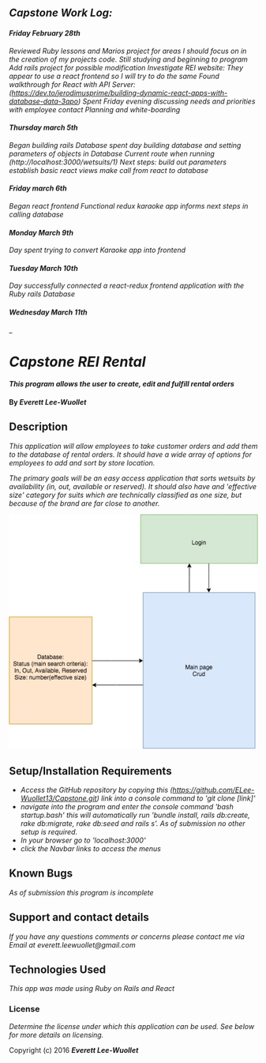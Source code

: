 ## _Capstone Work Log:_
#### _Friday February 28th_
_Reviewed Ruby lessons and Marios project for areas I should focus on in the creation of my projects code._
_Still studying and beginning to program_
_Add rails project for possible modification_
_Investigate REI website: They appear to use a react frontend so I will try to do the same_
_Found walkthrough for React with API Server: (https://dev.to/jerodimusprime/building-dynamic-react-apps-with-database-data-3apo)_
_Spent Friday evening discussing needs and priorities with employee contact_
_Planning and white-boarding_

#### _Thursday march 5th_
_Began building rails Database_
_spent day building database and setting parameters of objects in Database_
_Current route when running (http://localhost:3000/wetsuits/1)_
_Next steps:
build out parameters
establish basic react views
make call from react to database_

#### _Friday march 6th_
_Began react frontend_
_Functional redux karaoke app informs next steps in calling database_

#### _Monday March 9th_
_Day spent trying to convert Karaoke app into frontend_

#### _Tuesday March 10th_
_Day successfully connected a react-redux frontend application with the Ruby rails Database_

#### _Wednesday March 11th_
_

# _Capstone REI Rental_

#### _This program allows the user to create, edit and fulfill rental orders_

#### By _**Everett Lee-Wuollet**_

## Description

_This application will allow employees to take customer orders and add them to the database of rental orders. It should have a wide array of options for employees to add and sort by store location._

_The primary goals will be an easy access application that sorts wetsuits by availability (in, out, available or reserved).  It should also have and 'effective size' category for suits which are technically classified as one size, but because of the brand are far close to another._

![](./CapstoneOverviewDiagram.jpg)

## Setup/Installation Requirements

* _Access the GitHub repository by copying this (https://github.com/ELee-Wuollet13/Capstone.git) link into a console command to 'git clone [link]'_
* _navigate into the program and enter the console command 'bash startup.bash' this will automatically run 'bundle install, rails db:create, rake db:migrate, rake db:seed and rails s'. As of submission no other setup is required._
* _In your browser go to 'localhost:3000'_
* _click the Navbar links to access the menus_


## Known Bugs

_As of submission this program is incomplete_

## Support and contact details

_If you have any questions comments or concerns please contact me via Email at everett.leewuollet@gmail.com_

## Technologies Used

_This app was made using Ruby on Rails and React_

### License

*Determine the license under which this application can be used.  See below for more details on licensing.*

Copyright (c) 2016 **_Everett Lee-Wuollet_**
